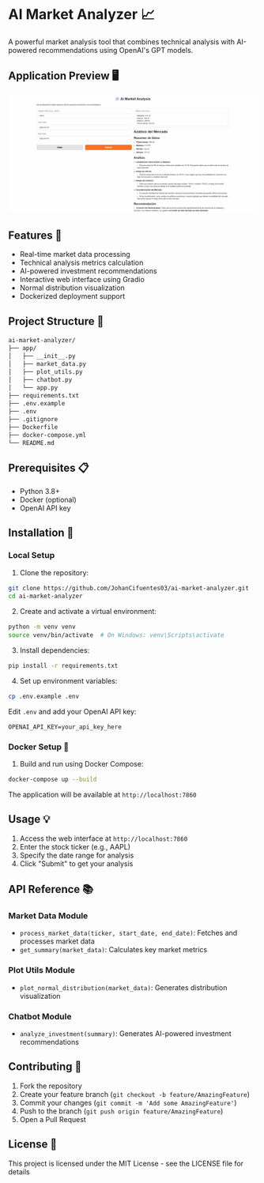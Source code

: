 # AI Market Analyzer 📈

A powerful market analysis tool that combines technical analysis with AI-powered recommendations using OpenAI's GPT models.

## Application Preview 🖥️
![AI Market Analyzer Interface](AI-FINANCE-EXAMPLE.png)

## Features 🌟

- Real-time market data processing
- Technical analysis metrics calculation
- AI-powered investment recommendations
- Interactive web interface using Gradio
- Normal distribution visualization
- Dockerized deployment support

## Project Structure 📁

```
ai-market-analyzer/
├── app/
│   ├── __init__.py
│   ├── market_data.py
│   ├── plot_utils.py
│   ├── chatbot.py
│   └── app.py
├── requirements.txt
├── .env.example
├── .env
├── .gitignore
├── Dockerfile
├── docker-compose.yml
└── README.md
```

## Prerequisites 📋

- Python 3.8+
- Docker (optional)
- OpenAI API key

## Installation 🚀

### Local Setup

1. Clone the repository:
```bash
git clone https://github.com/JohanCifuentes03/ai-market-analyzer.git
cd ai-market-analyzer
```

2. Create and activate a virtual environment:
```bash
python -m venv venv
source venv/bin/activate  # On Windows: venv\Scripts\activate
```

3. Install dependencies:
```bash
pip install -r requirements.txt
```

4. Set up environment variables:
```bash
cp .env.example .env
```
Edit `.env` and add your OpenAI API key:
```
OPENAI_API_KEY=your_api_key_here
```

### Docker Setup 🐳

1. Build and run using Docker Compose:
```bash
docker-compose up --build
```

The application will be available at `http://localhost:7860`

## Usage 💡

1. Access the web interface at `http://localhost:7860`
2. Enter the stock ticker (e.g., AAPL)
3. Specify the date range for analysis
4. Click "Submit" to get your analysis

## API Reference 📚

### Market Data Module
- `process_market_data(ticker, start_date, end_date)`: Fetches and processes market data
- `get_summary(market_data)`: Calculates key market metrics

### Plot Utils Module
- `plot_normal_distribution(market_data)`: Generates distribution visualization

### Chatbot Module
- `analyze_investment(summary)`: Generates AI-powered investment recommendations

## Contributing 🤝

1. Fork the repository
2. Create your feature branch (`git checkout -b feature/AmazingFeature`)
3. Commit your changes (`git commit -m 'Add some AmazingFeature'`)
4. Push to the branch (`git push origin feature/AmazingFeature`)
5. Open a Pull Request

## License 📄

This project is licensed under the MIT License - see the LICENSE file for details